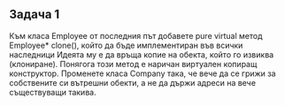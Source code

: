 ## Задача 1

Към класа Employee от последния път добавете pure virtual метод Employee* clone(), който да бъде имплементиран във всички наследници
Идеята му е да връща копие на обекта, който го извиква (клониране). Понягога този метод е наричан виртуален копиращ конструктор.
Променете класа Company така, че вече да се грижи за собствените си вътрешни обекти, а не да държи адреси на вече съществуващи такива.
